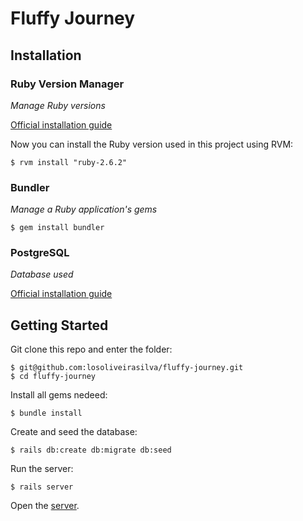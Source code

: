 # Fluffy Journey

## Installation
### **R**uby **V**ersion **M**anager
_Manage Ruby versions_

[Official installation guide](https://rvm.io/rvm/install)

Now you can install the Ruby version used in this project using RVM:
```
$ rvm install "ruby-2.6.2"
```

### Bundler
_Manage a Ruby application's gems_
```
$ gem install bundler
```

### PostgreSQL
_Database used_

[Official installation guide](https://www.postgresql.org/download/)

## Getting Started

Git clone this repo and enter the folder:
```
$ git@github.com:losoliveirasilva/fluffy-journey.git
$ cd fluffy-journey
```

Install all gems nedeed:
```
$ bundle install
```

Create and seed the database:
```
$ rails db:create db:migrate db:seed
```

Run the server:
```
$ rails server
```

Open the [server](localhost:3000).
